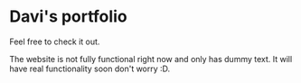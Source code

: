 # Davi's portfolio

Feel free to check it out.

The website is not fully functional right now and only has dummy text. It will have real functionality soon don't worry :D.